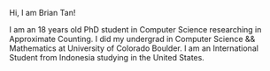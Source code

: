 Hi, I am Brian Tan!

I am an 18 years old PhD student in Computer Science researching in Approximate Counting. 
I did my undergrad in Computer Science && Mathematics at University of Colorado Boulder. 
I am an International Student from Indonesia studying in the United States. 
